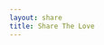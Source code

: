 ```yaml
---
layout: share
title: Share The Love
---
```


<body class="landing is-preload">

<section>
  <div class="jumbotron">
  <!--  {% assign promise = site.data.promise %} -->
    <!-- {{ promise | inspect}}-->
  <!--  <h2>{{ promise['subject'] }}</h2>
    <small class="text-muted">{{ promise['date'] }}</small>
    <p class="lead">{{ promise['content'] | markdownify }}</p> -->
  </div>
</section>